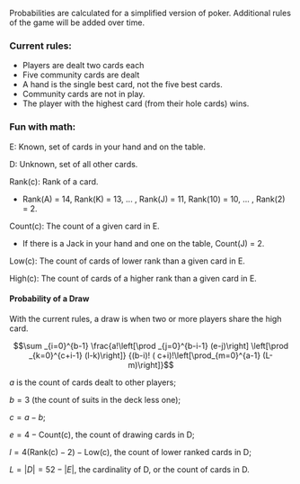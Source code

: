 Probabilities are calculated for a simplified version of poker.
Additional rules of the game will be added over time.

### Current rules:

* Players are dealt two cards each
* Five community cards are dealt
* A hand is the single best card, not the five best cards. 
* Community cards are not in play.
* The player with the highest card (from their hole cards) wins. 

### Fun with math:

E: Known, set of cards in your hand and on the table.

D: Unknown, set of all other cards.

Rank(c): Rank of a card. 

* Rank(A) = 14, Rank(K) = 13, ... , Rank(J) = 11, Rank(10) = 10, ... , Rank(2) = 2. 

Count(c): The count of a given card in E.

* If there is a Jack in your hand and one on the table, Count(J) = 2. 

Low(c): The count of cards of lower rank than a given card in E.

High(c): The count of cards of a higher rank than a given card in E.

#### Probability of a Draw

With the current rules, a draw is when two or more players share the high card. 

$$\sum _{i=0}^{b-1} \frac{a!\left[\prod _{j=0}^{b-i-1} (e-j)\right] \left[\prod _{k=0}^{c+i-1} (l-k)\right]} {(b-i)! (
c+i)!\left[\prod_{m=0}^{a-1} (L-m)\right]}$$

$a$ is the count of cards dealt to other players;

$b = 3$ (the count of suits in the deck less one);

$c=a-b$;

$e = 4 - \text{Count(c)}$, the count of drawing cards in D;

$l = 4 (\text{Rank(c)} - 2) - \text{Low(c)}$, the count of lower ranked cards in D;

$L = |D| = 52 - |E|$, the cardinality of D, or the count of cards in D.
